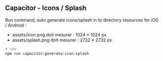 ## Capacitor - Icons / Splash

Run command, auto generate icons/splash in to directory resources for iOS / Android :
- assets/icon.png doit mesurer : 1024 × 1024 px
- assets/splash.png doit mesurer : 2732 × 2732 px
```bash
# npm
npm run capacitor:generate:icon-splash
```